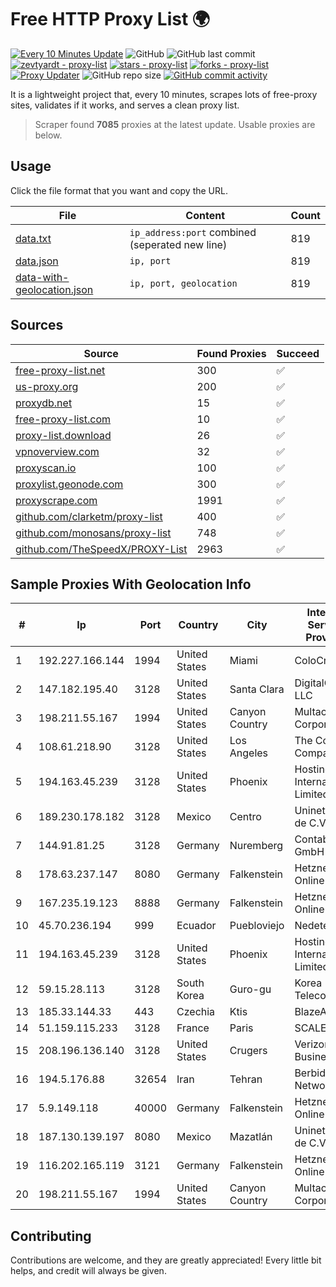 
# Free HTTP Proxy List 🌍

[![Every 10 Minutes Update](https://github.com/mertguvencli/http-proxy-list/actions/workflows/main.yml/badge.svg?branch=main)](https://github.com/mertguvencli/http-proxy-list/actions/workflows/main.yml)
![GitHub](https://img.shields.io/github/license/mertguvencli/http-proxy-list)
![GitHub last commit](https://img.shields.io/github/last-commit/mertguvencli/http-proxy-list)
[![zevtyardt - proxy-list](https://img.shields.io/static/v1?label=zevtyardt&message=proxy-list&color=blue&logo=github)](https://github.com/zevtyardt/proxy-list "Go to GitHub repo")
[![stars - proxy-list](https://img.shields.io/github/stars/zevtyardt/proxy-list?style=social)](https://github.com/zevtyardt/proxy-list)
[![forks - proxy-list](https://img.shields.io/github/forks/zevtyardt/proxy-list?style=social)](https://github.com/zevtyardt/proxy-list)
[![Proxy Updater](https://github.com/zevtyardt/proxy-list/workflows/Proxy%20Updater/badge.svg)](https://github.com/zevtyardt/proxy-list/actions?query=workflow:"Proxy+Updater")
![GitHub repo size](https://img.shields.io/github/repo-size/zevtyardt/proxy-list)
[![GitHub commit activity](https://img.shields.io/github/commit-activity/m/zevtyardt/proxy-list?logo=commits)](https://github.com/zevtyardt/proxy-list/commits/main)

It is a lightweight project that, every 10 minutes, scrapes lots of free-proxy sites, validates if it works, and serves a clean proxy list.

> Scraper found **7085** proxies at the latest update. Usable proxies are below.

## Usage

Click the file format that you want and copy the URL.

|File|Content|Count|
|----|-------|-----|
|[data.txt](https://raw.githubusercontent.com/mertguvencli/http-proxy-list/main/proxy-list/data.txt)|`ip_address:port` combined (seperated new line)|819|
|[data.json](https://raw.githubusercontent.com/mertguvencli/http-proxy-list/main/proxy-list/data.json)|`ip, port`|819|
|[data-with-geolocation.json](https://raw.githubusercontent.com/mertguvencli/http-proxy-list/main/proxy-list/data-with-geolocation.json)|`ip, port, geolocation`|819|

## Sources

|Source|Found Proxies|Succeed|
|------|-------------|-------|
|[free-proxy-list.net](https://free-proxy-list.net)|300|✅|
|[us-proxy.org](https://www.us-proxy.org)|200|✅|
|[proxydb.net](http://proxydb.net)|15|✅|
|[free-proxy-list.com](https://free-proxy-list.com/?page=&port=&type%5B%5D=http&type%5B%5D=https&up_time=0&search=Search)|10|✅|
|[proxy-list.download](https://www.proxy-list.download/HTTP)|26|✅|
|[vpnoverview.com](https://vpnoverview.com/privacy/anonymous-browsing/free-proxy-servers)|32|✅|
|[proxyscan.io](https://www.proxyscan.io)|100|✅|
|[proxylist.geonode.com](https://proxylist.geonode.com/api/proxy-list?limit=300&page=1&sort_by=lastChecked&sort_type=desc&protocols=http,https)|300|✅|
|[proxyscrape.com](https://api.proxyscrape.com/v2/?request=displayproxies&protocol=http&timeout=10000&country=all&ssl=all&anonymity=all)|1991|✅|
|[github.com/clarketm/proxy-list](https://raw.githubusercontent.com/clarketm/proxy-list/master/proxy-list-raw.txt)|400|✅|
|[github.com/monosans/proxy-list](https://raw.githubusercontent.com/monosans/proxy-list/main/proxies/http.txt)|748|✅|
|[github.com/TheSpeedX/PROXY-List](https://raw.githubusercontent.com/TheSpeedX/PROXY-List/master/http.txt)|2963|✅|


## Sample Proxies With Geolocation Info

|#|Ip|Port|Country|City|Internet Service Provider|
|-|--|----|-------|----|-------------------------|
|1|192.227.166.144|1994|United States|Miami|ColoCrossing|
|2|147.182.195.40|3128|United States|Santa Clara|DigitalOcean, LLC|
|3|198.211.55.167|1994|United States|Canyon Country|Multacom Corporation|
|4|108.61.218.90|3128|United States|Los Angeles|The Constant Company|
|5|194.163.45.239|3128|United States|Phoenix|Hostinger International Limited|
|6|189.230.178.182|3128|Mexico|Centro|Uninet S.A. de C.V.|
|7|144.91.81.25|3128|Germany|Nuremberg|Contabo GmbH|
|8|178.63.237.147|8080|Germany|Falkenstein|Hetzner Online GmbH|
|9|167.235.19.123|8888|Germany|Falkenstein|Hetzner Online GmbH|
|10|45.70.236.194|999|Ecuador|Puebloviejo|Nedetel S.A.|
|11|194.163.45.239|3128|United States|Phoenix|Hostinger International Limited|
|12|59.15.28.113|3128|South Korea|Guro-gu|Korea Telecom|
|13|185.33.144.33|443|Czechia|Ktis|BlazeArts Kft|
|14|51.159.115.233|3128|France|Paris|SCALEWAY|
|15|208.196.136.140|3128|United States|Crugers|Verizon Business|
|16|194.5.176.88|32654|Iran|Tehran|Berbid Network|
|17|5.9.149.118|40000|Germany|Falkenstein|Hetzner Online GmbH|
|18|187.130.139.197|8080|Mexico|Mazatlán|Uninet S.A. de C.V.|
|19|116.202.165.119|3121|Germany|Falkenstein|Hetzner Online GmbH|
|20|198.211.55.167|1994|United States|Canyon Country|Multacom Corporation|



## Contributing

Contributions are welcome, and they are greatly appreciated! Every
little bit helps, and credit will always be given.

